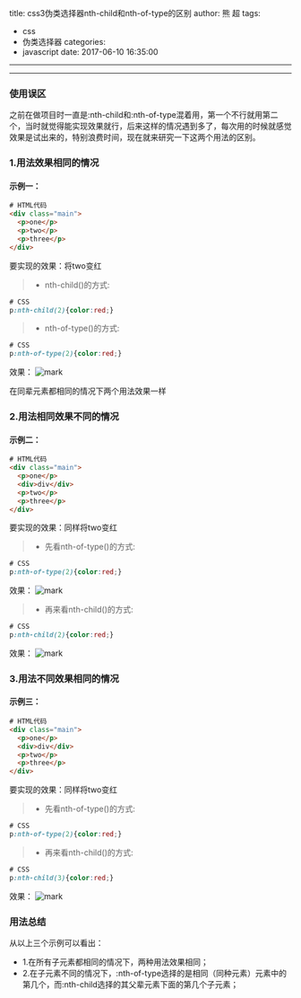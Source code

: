 title: css3伪类选择器nth-child和nth-of-type的区别
author: 熊 超
tags:
  - css
  - 伪类选择器
categories:
  - javascript
date: 2017-06-10 16:35:00
---
---
### 使用误区

之前在做项目时一直是:nth-child和:nth-of-type混着用，第一个不行就用第二个，当时就觉得能实现效果就行，后来这样的情况遇到多了，每次用的时候就感觉效果是试出来的，特别浪费时间，现在就来研究一下这两个用法的区别。


### 1.用法效果相同的情况

#### 示例一：

```HTML
# HTML代码
<div class="main">
  <p>one</p>
  <p>two</p>
  <p>three</p>
</div>

```

<!-- more -->

要实现的效果：将two变红

>* nth-child()的方式:

```CSS
# CSS
p:nth-child(2){color:red;}

```

>* nth-of-type()的方式:

```CSS
# CSS
p:nth-of-type(2){color:red;}

```

效果：
![mark](http://www.xiongchao.win/blogImage/blog/170610/hl1lJccBCj.png?imageslim)

在同辈元素都相同的情况下两个用法效果一样

### 2.用法相同效果不同的情况

#### 示例二：

```HTML
# HTML代码
<div class="main">
  <p>one</p>
  <div>div</div>
  <p>two</p>
  <p>three</p>
</div>

```
要实现的效果：同样将two变红

>* 先看nth-of-type()的方式:

```CSS
# CSS
p:nth-of-type(2){color:red;}

```
效果：
![mark](http://www.xiongchao.win/blogImage/blog/170610/5kG378GEBE.png?imageslim)

>* 再来看nth-child()的方式:

```CSS
# CSS
p:nth-child(2){color:red;}

```
效果：
![mark](http://www.xiongchao.win/blogImage/blog/170610/h346LeKK59.png?imageslim)

### 3.用法不同效果相同的情况

#### 示例三：

```HTML
# HTML代码
<div class="main">
  <p>one</p>
  <div>div</div>
  <p>two</p>
  <p>three</p>
</div>

```
要实现的效果：同样将two变红

>* 先看nth-of-type()的方式:

```CSS
# CSS
p:nth-of-type(2){color:red;}

```

>* 再来看nth-child()的方式:

```CSS
# CSS
p:nth-child(3){color:red;}

```

效果：
![mark](http://www.xiongchao.win/blogImage/blog/170610/5kG378GEBE.png?imageslim)


### 用法总结
从以上三个示例可以看出：
- 1.在所有子元素都相同的情况下，两种用法效果相同；
- 2.在子元素不同的情况下，:nth-of-type选择的是相同（同种元素）元素中的第几个，而:nth-child选择的其父辈元素下面的第几个子元素；